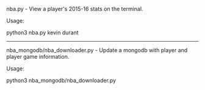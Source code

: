 nba.py - View a player's 2015-16 stats on the terminal.

Usage:

python3 nba.py kevin durant

--------------------------------------------------------------------------------

nba_mongodb/nba_downloader.py - Update a mongodb with player and player game information.

Usage:

python3 nba_mongodb/nba_downloader.py